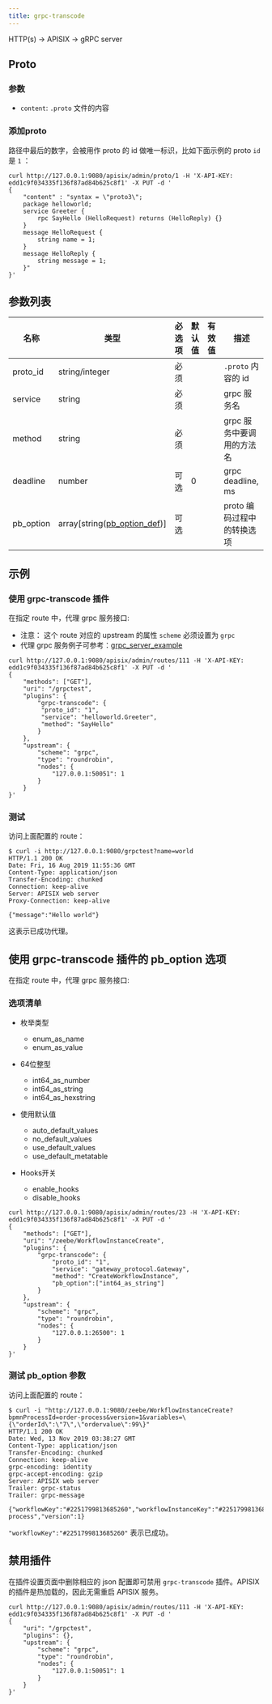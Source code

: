 ```yaml
---
title: grpc-transcode
---
```


<!--
#
# Licensed to the Apache Software Foundation (ASF) under one or more
# contributor license agreements.  See the NOTICE file distributed with
# this work for additional information regarding copyright ownership.
# The ASF licenses this file to You under the Apache License, Version 2.0
# (the "License"); you may not use this file except in compliance with
# the License.  You may obtain a copy of the License at
#
#     http://www.apache.org/licenses/LICENSE-2.0
#
# Unless required by applicable law or agreed to in writing, software
# distributed under the License is distributed on an "AS IS" BASIS,
# WITHOUT WARRANTIES OR CONDITIONS OF ANY KIND, either express or implied.
# See the License for the specific language governing permissions and
# limitations under the License.
#
-->

HTTP(s) -> APISIX -> gRPC server

## Proto

### 参数

* `content`: `.proto` 文件的内容

### 添加proto

路径中最后的数字，会被用作 proto 的 id 做唯一标识，比如下面示例的 proto `id` 是 `1` ：

```shell
curl http://127.0.0.1:9080/apisix/admin/proto/1 -H 'X-API-KEY: edd1c9f034335f136f87ad84b625c8f1' -X PUT -d '
{
    "content" : "syntax = \"proto3\";
    package helloworld;
    service Greeter {
        rpc SayHello (HelloRequest) returns (HelloReply) {}
    }
    message HelloRequest {
        string name = 1;
    }
    message HelloReply {
        string message = 1;
    }"
}'
```

## 参数列表

| 名称      | 类型                                                                       | 必选项 | 默认值 | 有效值 | 描述                       |
| --------- | -------------------------------------------------------------------------- | ------ | ------ | ------ | -------------------------- |
| proto_id  | string/integer                                                             | 必须   |        |        | `.proto` 内容的 id         |
| service   | string                                                                     | 必须   |        |        | grpc 服务名                |
| method    | string                                                                     | 必须   |        |        | grpc 服务中要调用的方法名  |
| deadline  | number                                                                     | 可选   | 0      |        | grpc deadline, ms          |
| pb_option | array[string([pb_option_def](#使用-grpc-transcode-插件的-pb_option-选项))] | 可选   |        |        | proto 编码过程中的转换选项 |

## 示例

### 使用 grpc-transcode 插件

在指定 route 中，代理 grpc 服务接口:

* 注意： 这个 route 对应的 upstream 的属性 `scheme` 必须设置为 `grpc`
* 代理 grpc 服务例子可参考：[grpc_server_example](https://github.com/iresty/grpc_server_example)

```shell
curl http://127.0.0.1:9080/apisix/admin/routes/111 -H 'X-API-KEY: edd1c9f034335f136f87ad84b625c8f1' -X PUT -d '
{
    "methods": ["GET"],
    "uri": "/grpctest",
    "plugins": {
        "grpc-transcode": {
         "proto_id": "1",
         "service": "helloworld.Greeter",
         "method": "SayHello"
        }
    },
    "upstream": {
        "scheme": "grpc",
        "type": "roundrobin",
        "nodes": {
            "127.0.0.1:50051": 1
        }
    }
}'
```

### 测试

访问上面配置的 route：

```shell
$ curl -i http://127.0.0.1:9080/grpctest?name=world
HTTP/1.1 200 OK
Date: Fri, 16 Aug 2019 11:55:36 GMT
Content-Type: application/json
Transfer-Encoding: chunked
Connection: keep-alive
Server: APISIX web server
Proxy-Connection: keep-alive

{"message":"Hello world"}
```

这表示已成功代理。

## 使用 grpc-transcode 插件的 pb_option 选项

在指定 route 中，代理 grpc 服务接口:

### 选项清单

* 枚举类型
    * enum_as_name
    * enum_as_value

* 64位整型
    * int64_as_number
    * int64_as_string
    * int64_as_hexstring

* 使用默认值
    * auto_default_values
    * no_default_values
    * use_default_values
    * use_default_metatable

* Hooks开关
    * enable_hooks
    * disable_hooks

```shell
curl http://127.0.0.1:9080/apisix/admin/routes/23 -H 'X-API-KEY: edd1c9f034335f136f87ad84b625c8f1' -X PUT -d '
{
    "methods": ["GET"],
    "uri": "/zeebe/WorkflowInstanceCreate",
    "plugins": {
        "grpc-transcode": {
            "proto_id": "1",
            "service": "gateway_protocol.Gateway",
            "method": "CreateWorkflowInstance",
            "pb_option":["int64_as_string"]
        }
    },
    "upstream": {
        "scheme": "grpc",
        "type": "roundrobin",
        "nodes": {
            "127.0.0.1:26500": 1
        }
    }
}'
```

### 测试 pb_option 参数

访问上面配置的 route：

```shell
$ curl -i "http://127.0.0.1:9080/zeebe/WorkflowInstanceCreate?bpmnProcessId=order-process&version=1&variables=\{\"orderId\":\"7\",\"ordervalue\":99\}"
HTTP/1.1 200 OK
Date: Wed, 13 Nov 2019 03:38:27 GMT
Content-Type: application/json
Transfer-Encoding: chunked
Connection: keep-alive
grpc-encoding: identity
grpc-accept-encoding: gzip
Server: APISIX web server
Trailer: grpc-status
Trailer: grpc-message

{"workflowKey":"#2251799813685260","workflowInstanceKey":"#2251799813688013","bpmnProcessId":"order-process","version":1}
```

`"workflowKey":"#2251799813685260"` 表示已成功。

## 禁用插件

在插件设置页面中删除相应的 json 配置即可禁用 `grpc-transcode` 插件。APISIX 的插件是热加载的，因此无需重启 APISIX 服务。

```shell
curl http://127.0.0.1:9080/apisix/admin/routes/111 -H 'X-API-KEY: edd1c9f034335f136f87ad84b625c8f1' -X PUT -d '
{
    "uri": "/grpctest",
    "plugins": {},
    "upstream": {
        "scheme": "grpc",
        "type": "roundrobin",
        "nodes": {
            "127.0.0.1:50051": 1
        }
    }
}'
```
